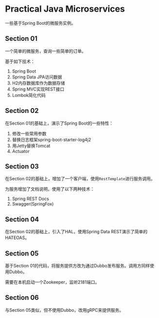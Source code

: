 # Practical Java Microservices

一些基于Spring Boot的微服务实例。

## Section 01

一个简单的微服务，查询一些简单的订单。

基于如下技术：

1. Spring Boot
2. Spring Data JPA访问数据
3. H2内存数据库作为数据存储
4. Spring MVC实现REST接口
5. Lombok简化代码

## Section 02

在Section 01的基础上，演示了Spring Boot的一些特性：

1. 修改一些常用参数
2. 替换日志框架spring-boot-starter-log4j2
3. 用Jetty替换Tomcat
4. Actuator

## Section 03

在Section 02的基础上，增加了一个客户端，使用`RestTemplate`进行服务调用。

为服务增加了文档说明，使用了以下两种技术：

1. Spring REST Docs
2. Swagger(SpringFox)

## Section 04

在Section 02的基础上，引入了HAL，使用Spring Data REST演示了简单的HATEOAS。

## Section 05

基于Section 01的代码，将服务提供方改为通过Dubbo发布服务。调用方同样使用Dubbo。

需要在本机启动一个Zookeeper，监听2181端口。

## Section 06

与Section 05类似，但不使用Dubbo，改用gRPC来提供服务。


